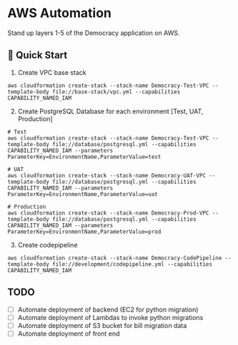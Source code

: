 # AWS Automation

Stand up layers 1-5 of the Democracy application on AWS.

## :rocket: Quick Start

1. Create VPC base stack

```shell
aws cloudformation create-stack --stack-name Democracy-Test-VPC --template-body file://base-stack/vpc.yml --capabilities CAPABILITY_NAMED_IAM
```

2. Create PostgreSQL Database for each environment [Test, UAT, Production]

```shell
# Test
aws cloudformation create-stack --stack-name Democracy-Test-VPC --template-body file://database/postgresql.yml --capabilities CAPABILITY_NAMED_IAM --parameters ParameterKey=EnvironmentName,ParameterValue=test

# UAT
aws cloudformation create-stack --stack-name Democracy-UAT-VPC --template-body file://database/postgresql.yml --capabilities CAPABILITY_NAMED_IAM --parameters ParameterKey=EnvironmentName,ParameterValue=uat

# Production
aws cloudformation create-stack --stack-name Democracy-Prod-VPC --template-body file://database/postgresql.yml --capabilities CAPABILITY_NAMED_IAM --parameters ParameterKey=EnvironmentName,ParameterValue=prod
```

3. Create codepipeline

```shell
aws cloudformation create-stack --stack-name Democracy-CodePipeline --template-body file://development/codepipeline.yml --capabilities CAPABILITY_NAMED_IAM
```

## TODO

- [ ] Automate deployment of backend (EC2 for python migration)
- [ ] Automate deployment of Lambdas to invoke python migrations
- [ ] Automate deployment of S3 bucket for bill migration data
- [ ] Automate deployment of front end
